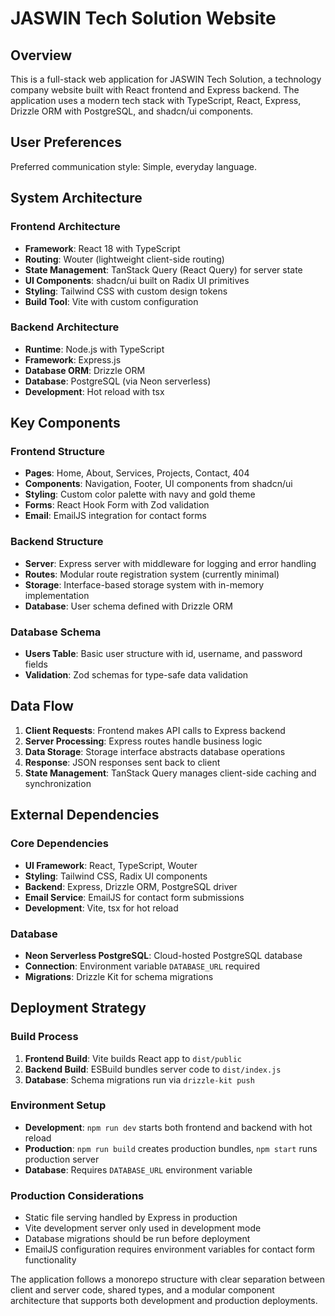 # JASWIN Tech Solution Website

## Overview

This is a full-stack web application for JASWIN Tech Solution, a technology company website built with React frontend and Express backend. The application uses a modern tech stack with TypeScript, React, Express, Drizzle ORM with PostgreSQL, and shadcn/ui components.

## User Preferences

Preferred communication style: Simple, everyday language.

## System Architecture

### Frontend Architecture
- **Framework**: React 18 with TypeScript
- **Routing**: Wouter (lightweight client-side routing)
- **State Management**: TanStack Query (React Query) for server state
- **UI Components**: shadcn/ui built on Radix UI primitives
- **Styling**: Tailwind CSS with custom design tokens
- **Build Tool**: Vite with custom configuration

### Backend Architecture
- **Runtime**: Node.js with TypeScript
- **Framework**: Express.js
- **Database ORM**: Drizzle ORM
- **Database**: PostgreSQL (via Neon serverless)
- **Development**: Hot reload with tsx

## Key Components

### Frontend Structure
- **Pages**: Home, About, Services, Projects, Contact, 404
- **Components**: Navigation, Footer, UI components from shadcn/ui
- **Styling**: Custom color palette with navy and gold theme
- **Forms**: React Hook Form with Zod validation
- **Email**: EmailJS integration for contact forms

### Backend Structure
- **Server**: Express server with middleware for logging and error handling
- **Routes**: Modular route registration system (currently minimal)
- **Storage**: Interface-based storage system with in-memory implementation
- **Database**: User schema defined with Drizzle ORM

### Database Schema
- **Users Table**: Basic user structure with id, username, and password fields
- **Validation**: Zod schemas for type-safe data validation

## Data Flow

1. **Client Requests**: Frontend makes API calls to Express backend
2. **Server Processing**: Express routes handle business logic
3. **Data Storage**: Storage interface abstracts database operations
4. **Response**: JSON responses sent back to client
5. **State Management**: TanStack Query manages client-side caching and synchronization

## External Dependencies

### Core Dependencies
- **UI Framework**: React, TypeScript, Wouter
- **Styling**: Tailwind CSS, Radix UI components
- **Backend**: Express, Drizzle ORM, PostgreSQL driver
- **Email Service**: EmailJS for contact form submissions
- **Development**: Vite, tsx for hot reload

### Database
- **Neon Serverless PostgreSQL**: Cloud-hosted PostgreSQL database
- **Connection**: Environment variable `DATABASE_URL` required
- **Migrations**: Drizzle Kit for schema migrations

## Deployment Strategy

### Build Process
1. **Frontend Build**: Vite builds React app to `dist/public`
2. **Backend Build**: ESBuild bundles server code to `dist/index.js`
3. **Database**: Schema migrations run via `drizzle-kit push`

### Environment Setup
- **Development**: `npm run dev` starts both frontend and backend with hot reload
- **Production**: `npm run build` creates production bundles, `npm start` runs production server
- **Database**: Requires `DATABASE_URL` environment variable

### Production Considerations
- Static file serving handled by Express in production
- Vite development server only used in development mode
- Database migrations should be run before deployment
- EmailJS configuration requires environment variables for contact form functionality

The application follows a monorepo structure with clear separation between client and server code, shared types, and a modular component architecture that supports both development and production deployments.